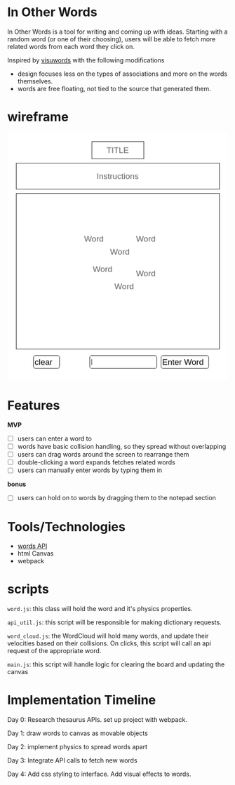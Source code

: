 # In Other Words
In Other Words is a tool for writing and coming up with ideas.
Starting with a random word (or one of their choosing), users will be able to fetch more related words from each word they click on.

Inspired by [visuwords](https://visuwords.com/) with the following modifications
  - design focuses less on the types of associations and more on the words themselves.
  - words are free floating, not tied to the source that generated them.

# wireframe

![Kiku](docs/wireframe.png)

# Features

**MVP**
  - [ ] users can enter a word to
  - [ ] words have basic collision handling, so they spread without overlapping
  - [ ] users can drag words around the screen to rearrange them
  - [ ] double-clicking a word expands fetches related words
  - [ ] users can manually enter words by typing them in

**bonus**
  - [ ] users can hold on to words by dragging them to the notepad section


# Tools/Technologies
  - [words API](https://www.wordsapi.com/)
  - html Canvas
  - webpack

# scripts
`word.js`: this class will hold the word and it's physics properties.

`api_util.js`: this script will be responsible for making dictionary requests.

`word_cloud.js`: the WordCloud will hold many words, and update their velocities based on their collisions. On clicks, this script will call an api request of the appropriate word.

`main.js`: this script will handle logic for clearing the board and updating the canvas

# Implementation Timeline
Day 0: Research thesaurus APIs. set up project with webpack.

Day 1: draw words to canvas as movable objects

Day 2: implement physics to spread words apart

Day 3: Integrate API calls to fetch new words

Day 4: Add css styling to interface. Add visual effects to words.
